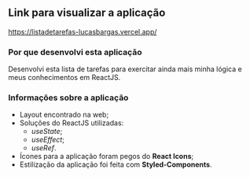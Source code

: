 ## Link para visualizar a aplicação
<https://listadetarefas-lucasbargas.vercel.app/>

### Por que desenvolvi esta aplicação
Desenvolvi esta lista de tarefas para exercitar ainda mais minha lógica e meus conhecimentos em ReactJS.

### Informações sobre a aplicação
* Layout encontrado na web; 
* Soluções do ReactJS utilizadas:
  * *useState*;
  * *useEffect*;
  * *useRef*.
* Ícones para a aplicação foram pegos do **React Icons**;
* Estilização da aplicação foi feita com **Styled-Components**.
